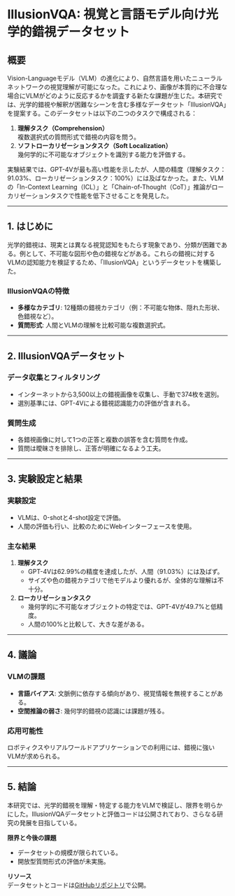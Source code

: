# IllusionVQA: 視覚と言語モデル向け光学的錯視データセット

## 概要
Vision-Languageモデル（VLM）の進化により、自然言語を用いたニューラルネットワークの視覚理解が可能になった。これにより、画像が本質的に不合理な場合にVLMがどのように反応するかを調査する新たな課題が生じた。本研究では、光学的錯視や解釈が困難なシーンを含む多様なデータセット「IllusionVQA」を提案する。このデータセットは以下の二つのタスクで構成される：

1. **理解タスク（Comprehension）**  
   複数選択式の質問形式で錯視の内容を問う。
2. **ソフトローカリゼーションタスク（Soft Localization）**  
   幾何学的に不可能なオブジェクトを識別する能力を評価する。

実験結果では、GPT-4Vが最も高い性能を示したが、人間の精度（理解タスク：91.03%、ローカリゼーションタスク：100%）には及ばなかった。また、VLMの「In-Context Learning（ICL）」と「Chain-of-Thought（CoT）」推論がローカリゼーションタスクで性能を低下させることを発見した。

---

## 1. はじめに
光学的錯視は、現実とは異なる視覚認知をもたらす現象であり、分類が困難である。例として、不可能な図形や色の錯視などがある。これらの錯視に対するVLMの認知能力を検証するため、「IllusionVQA」というデータセットを構築した。

### IllusionVQAの特徴
- **多様なカテゴリ**: 12種類の錯視カテゴリ（例：不可能な物体、隠れた形状、色錯視など）。
- **質問形式**: 人間とVLMの理解を比較可能な複数選択式。

---

## 2. IllusionVQAデータセット

### データ収集とフィルタリング
- インターネットから3,500以上の錯視画像を収集し、手動で374枚を選別。
- 選別基準には、GPT-4Vによる錯視認識能力の評価が含まれる。

### 質問生成
- 各錯視画像に対して1つの正答と複数の誤答を含む質問を作成。
- 質問は曖昧さを排除し、正答が明確になるよう工夫。

---

## 3. 実験設定と結果

### 実験設定
- VLMは、0-shotと4-shot設定で評価。
- 人間の評価も行い、比較のためにWebインターフェースを使用。

### 主な結果
1. **理解タスク**  
   - GPT-4Vは62.99%の精度を達成したが、人間（91.03%）には及ばず。
   - サイズや色の錯視カテゴリで他モデルより優れるが、全体的な理解は不十分。
2. **ローカリゼーションタスク**  
   - 幾何学的に不可能なオブジェクトの特定では、GPT-4Vが49.7%と低精度。
   - 人間の100%と比較して、大きな差がある。

---

## 4. 議論

### VLMの課題
- **言語バイアス**: 文脈例に依存する傾向があり、視覚情報を無視することがある。
- **空間推論の弱さ**: 幾何学的錯視の認識には課題が残る。

### 応用可能性
ロボティクスやリアルワールドアプリケーションでの利用には、錯視に強いVLMが求められる。

---

## 5. 結論
本研究では、光学的錯視を理解・特定する能力をVLMで検証し、限界を明らかにした。IllusionVQAデータセットと評価コードは公開されており、さらなる研究の発展を目指している。

**限界と今後の課題**
- データセットの規模が限られている。
- 開放型質問形式の評価が未実施。

**リソース**  
データセットとコードは[GitHubリポジトリ](https://github.com/csebuetnlp/IllusionVQA)で公開。
